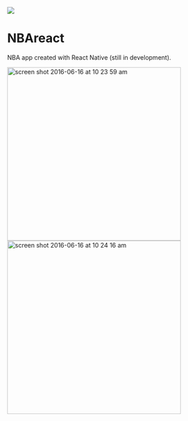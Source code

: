 ![](https://img.shields.io/github/issues/jbkuczma/NBAreact.svg?style=flat-square)
# NBAreact
NBA app created with React Native (still in development).

<img width="400" alt="screen shot 2016-06-16 at 10 23 59 am" src="https://cloud.githubusercontent.com/assets/12615090/16120171/9d1f10d4-33ac-11e6-836e-f871f392657a.png">
<img width="400" alt="screen shot 2016-06-16 at 10 24 16 am" src="https://cloud.githubusercontent.com/assets/12615090/16120176/9e8ff92e-33ac-11e6-8fab-7bacb337729f.png">
